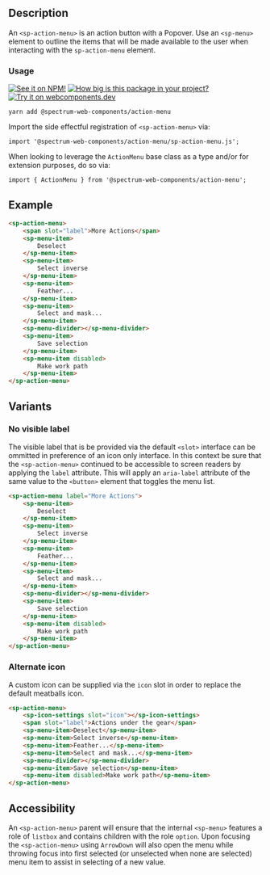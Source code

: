 ## Description

An `<sp-action-menu>` is an action button with a Popover. Use an `<sp-menu>` element to outline the items that will be made available to the user when interacting with the `sp-action-menu` element.

### Usage

[![See it on NPM!](https://img.shields.io/npm/v/@spectrum-web-components/action-menu?style=for-the-badge)](https://www.npmjs.com/package/@spectrum-web-components/action-menu)
[![How big is this package in your project?](https://img.shields.io/bundlephobia/minzip/@spectrum-web-components/action-menu?style=for-the-badge)](https://bundlephobia.com/result?p=@spectrum-web-components/action-menu)
[![Try it on webcomponents.dev](https://img.shields.io/badge/Try%20it%20on-webcomponents.dev-green?style=for-the-badge)](https://webcomponents.dev/edit/collection/fO75441E1Q5ZlI0e9pgq/EYQn9T6wOnieZbv4xnPj/src/index.ts)

```
yarn add @spectrum-web-components/action-menu
```

Import the side effectful registration of `<sp-action-menu>` via:

```
import '@spectrum-web-components/action-menu/sp-action-menu.js';
```

When looking to leverage the `ActionMenu` base class as a type and/or for extension purposes, do so via:

```
import { ActionMenu } from '@spectrum-web-components/action-menu';
```

## Example

<!-- prettier-ignore -->
```html
<sp-action-menu>
    <span slot="label">More Actions</span>
    <sp-menu-item>
        Deselect
    </sp-menu-item>
    <sp-menu-item>
        Select inverse
    </sp-menu-item>
    <sp-menu-item>
        Feather...
    </sp-menu-item>
    <sp-menu-item>
        Select and mask...
    </sp-menu-item>
    <sp-menu-divider></sp-menu-divider>
    <sp-menu-item>
        Save selection
    </sp-menu-item>
    <sp-menu-item disabled>
        Make work path
    </sp-menu-item>
</sp-action-menu>
```

## Variants

### No visible label

The visible label that is be provided via the default `<slot>` interface can be ommitted in preference of an icon only interface. In this context be sure that the `<sp-action-menu>` continued to be accessible to screen readers by applying the `label` attribute. This will apply an `aria-label` attribute of the same value to the `<button>` element that toggles the menu list.

<!-- prettier-ignore -->
```html
<sp-action-menu label="More Actions">
    <sp-menu-item>
        Deselect
    </sp-menu-item>
    <sp-menu-item>
        Select inverse
    </sp-menu-item>
    <sp-menu-item>
        Feather...
    </sp-menu-item>
    <sp-menu-item>
        Select and mask...
    </sp-menu-item>
    <sp-menu-divider></sp-menu-divider>
    <sp-menu-item>
        Save selection
    </sp-menu-item>
    <sp-menu-item disabled>
        Make work path
    </sp-menu-item>
</sp-action-menu>
```

### Alternate icon

A custom icon can be supplied via the `icon` slot in order to replace the default meatballs icon.

```html
<sp-action-menu>
    <sp-icon-settings slot="icon"></sp-icon-settings>
    <span slot="label">Actions under the gear</span>
    <sp-menu-item>Deselect</sp-menu-item>
    <sp-menu-item>Select inverse</sp-menu-item>
    <sp-menu-item>Feather...</sp-menu-item>
    <sp-menu-item>Select and mask...</sp-menu-item>
    <sp-menu-divider></sp-menu-divider>
    <sp-menu-item>Save selection</sp-menu-item>
    <sp-menu-item disabled>Make work path</sp-menu-item>
</sp-action-menu>
```

## Accessibility

An `<sp-action-menu>` parent will ensure that the internal `<sp-menu>` features a role of `listbox` and contains children with the role `option`. Upon focusing the `<sp-action-menu>` using `ArrowDown` will also open the menu while throwing focus into first selected (or unselected when none are selected) menu item to assist in selecting of a new value.

<script type="module">
    import '@spectrum-web-components/action-menu/sp-action-menu.js';
    import '@spectrum-web-components/icons-workflow/icons/sp-icon-settings.js';
    import '@spectrum-web-components/menu/sp-menu-divider.js';
    import '@spectrum-web-components/menu/sp-menu-item.js';
</script>
